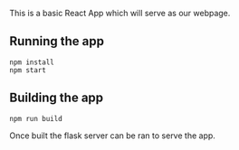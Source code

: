 This is a basic React App which will serve as our webpage.

## Running the app
```
npm install
npm start
```

## Building the app
```
npm run build
```

Once built the flask server can be ran to serve the app.